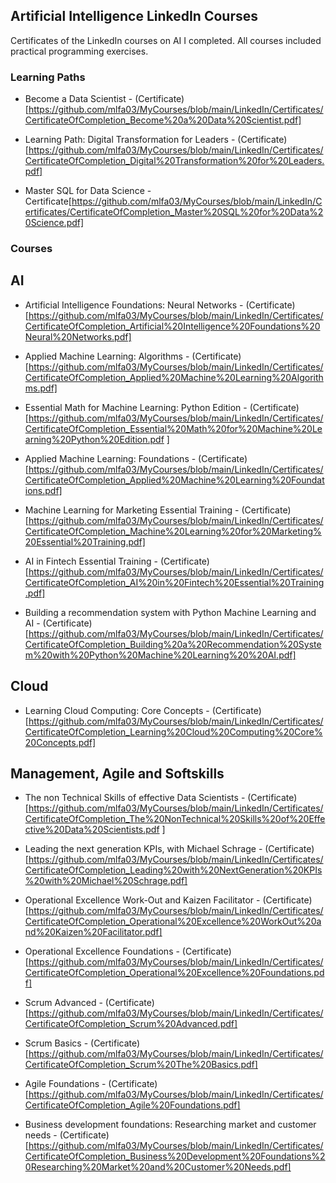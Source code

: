 ## Artificial Intelligence LinkedIn Courses 

Certificates of the LinkedIn courses on AI I completed. All courses included practical programming exercises. 

### Learning Paths
- Become a Data Scientist - (Certificate)[https://github.com/mlfa03/MyCourses/blob/main/LinkedIn/Certificates/CertificateOfCompletion_Become%20a%20Data%20Scientist.pdf]

- Learning Path: Digital Transformation for Leaders - (Certificate)[https://github.com/mlfa03/MyCourses/blob/main/LinkedIn/Certificates/CertificateOfCompletion_Digital%20Transformation%20for%20Leaders.pdf]

- Master SQL for Data Science - Certificate[https://github.com/mlfa03/MyCourses/blob/main/LinkedIn/Certificates/CertificateOfCompletion_Master%20SQL%20for%20Data%20Science.pdf]



### Courses

## AI
  - Artificial Intelligence Foundations: Neural Networks - (Certificate)[https://github.com/mlfa03/MyCourses/blob/main/LinkedIn/Certificates/CertificateOfCompletion_Artificial%20Intelligence%20Foundations%20Neural%20Networks.pdf]
  
  - Applied Machine Learning: Algorithms - (Certificate)[https://github.com/mlfa03/MyCourses/blob/main/LinkedIn/Certificates/CertificateOfCompletion_Applied%20Machine%20Learning%20Algorithms.pdf]
  
  - Essential Math for Machine Learning: Python Edition - (Certificate)[https://github.com/mlfa03/MyCourses/blob/main/LinkedIn/Certificates/CertificateOfCompletion_Essential%20Math%20for%20Machine%20Learning%20Python%20Edition.pdf ]
  
  - Applied Machine Learning: Foundations - (Certificate)[https://github.com/mlfa03/MyCourses/blob/main/LinkedIn/Certificates/CertificateOfCompletion_Applied%20Machine%20Learning%20Foundations.pdf]
  
  - Machine Learning for Marketing Essential Training - (Certificate)[https://github.com/mlfa03/MyCourses/blob/main/LinkedIn/Certificates/CertificateOfCompletion_Machine%20Learning%20for%20Marketing%20Essential%20Training.pdf]
  
 - AI in Fintech Essential Training - (Certificate)[https://github.com/mlfa03/MyCourses/blob/main/LinkedIn/Certificates/CertificateOfCompletion_AI%20in%20Fintech%20Essential%20Training.pdf]
 
 - Building a recommendation system with Python Machine Learning and AI - (Certificate)[https://github.com/mlfa03/MyCourses/blob/main/LinkedIn/Certificates/CertificateOfCompletion_Building%20a%20Recommendation%20System%20with%20Python%20Machine%20Learning%20%20AI.pdf]
 
 ## Cloud
  
 - Learning Cloud Computing: Core Concepts - (Certificate)[https://github.com/mlfa03/MyCourses/blob/main/LinkedIn/Certificates/CertificateOfCompletion_Learning%20Cloud%20Computing%20Core%20Concepts.pdf]
 
 
 ## Management, Agile and Softskills
 
 - The non Technical Skills of effective Data Scientists - (Certificate)[https://github.com/mlfa03/MyCourses/blob/main/LinkedIn/Certificates/CertificateOfCompletion_The%20NonTechnical%20Skills%20of%20Effective%20Data%20Scientists.pdf ]
 
 - Leading the next generation KPIs, with Michael Schrage - (Certificate)[https://github.com/mlfa03/MyCourses/blob/main/LinkedIn/Certificates/CertificateOfCompletion_Leading%20with%20NextGeneration%20KPIs%20with%20Michael%20Schrage.pdf]
 
 - Operational Excellence Work-Out and Kaizen Facilitator - (Certificate)[https://github.com/mlfa03/MyCourses/blob/main/LinkedIn/Certificates/CertificateOfCompletion_Operational%20Excellence%20WorkOut%20and%20Kaizen%20Facilitator.pdf]
 
 - Operational Excellence Foundations - (Certificate)[https://github.com/mlfa03/MyCourses/blob/main/LinkedIn/Certificates/CertificateOfCompletion_Operational%20Excellence%20Foundations.pdf]
 
 - Scrum Advanced - (Certificate)[https://github.com/mlfa03/MyCourses/blob/main/LinkedIn/Certificates/CertificateOfCompletion_Scrum%20Advanced.pdf]
 
 - Scrum Basics - (Certificate)[https://github.com/mlfa03/MyCourses/blob/main/LinkedIn/Certificates/CertificateOfCompletion_Scrum%20The%20Basics.pdf]
 
 - Agile Foundations - (Certificate)[https://github.com/mlfa03/MyCourses/blob/main/LinkedIn/Certificates/CertificateOfCompletion_Agile%20Foundations.pdf]
 
 - Business development foundations: Researching market and customer needs - (Certificate)[https://github.com/mlfa03/MyCourses/blob/main/LinkedIn/Certificates/CertificateOfCompletion_Business%20Development%20Foundations%20Researching%20Market%20and%20Customer%20Needs.pdf]


    
